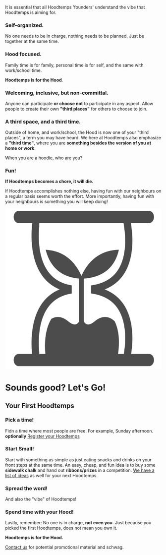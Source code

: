 <!-- # The "Vibe" of Hoodtemps -->
It is essential that all Hoodtemps 'founders' understand the vibe that Hoodtemps is aiming for.

### Self-organized.

No one needs to be in charge, nothing needs to be planned. Just be together at the same time.

### Hood focused.

Family time is for family, personal time is for self, and the same with work/school time.

**Hoodtemps is for the Hood**.

### Welcoming, inclusive, but non-committal.

Anyone can participate **or choose not** to participate in any aspect. Allow people to create their own **"third places"** for others to choose to join.

### A third space, and a third time.

Outside of home, and work/school, the Hood is now one of your "third places", a term you may have heard. We here at Hoodtemps also emphasize a **"third time"**, where you are **something besides the version of you at home or work**.

When you are a hoodie, who are you?

### Fun!
**If Hoodtemps becomes a chore, it will die.**

If Hoodtemps accomplishes nothing else, having fun with our neighbours on a regular basis seems worth the effort. More importantly, having fun with your neighbours is something you will keep doing!

<p align="center">
<img src="assets/images/en-ca/symbol-no-background.png" class="hoodtempssymbol"/>
</p>

# Sounds good? Let's Go!

## Your First Hoodtemps
### Pick a time!
Fidn a time where most people are free. For example, Sunday afternoon.
**optionally** [Register your Hoodtemps](/register.html)
### Start Small!
Start with something as simple as just eating snacks and drinks on your front steps at the same time.
    An easy, cheap, and fun idea is to buy some **sidewalk chalk** and hand out **ribbons/prizes** in a competition.
    [We have a list of ideas](/ideas.html) as well for your next Hoodtemps.

### Spread the word!
And also the "vibe" of Hoodtemps!

### Spend time with your Hood!
Lastly, remember: No one is in charge, **not even you.** Just because you picked the first Hoodtemps, does not mean you own it.

**Hoodtemps is for the Hood.**

[Contact us](mailto:hoodtemps@proton.me) for potential promotional material and schwag.